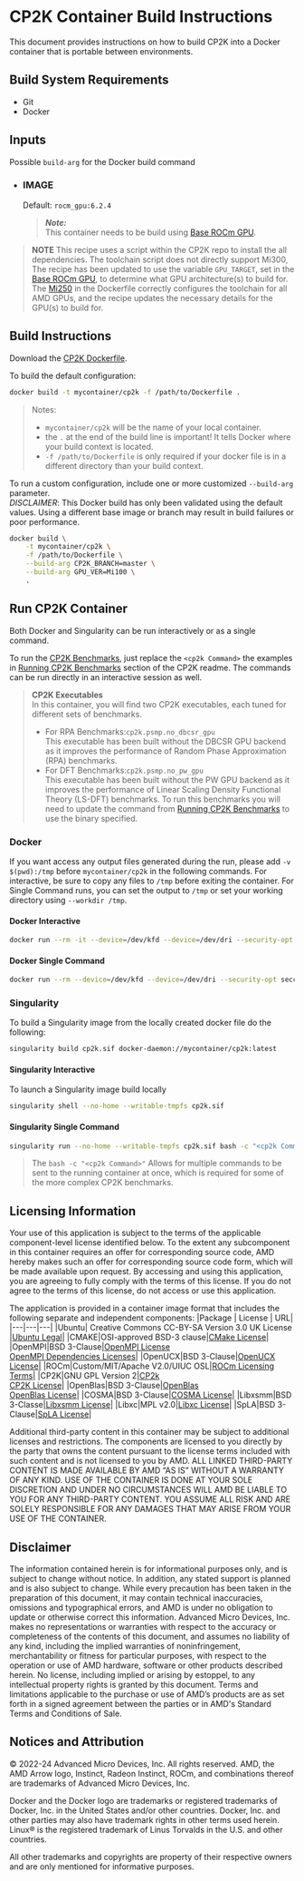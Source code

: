 # CP2K Container Build Instructions
This document provides instructions on how to build CP2K into a Docker container that is portable between environments.  
  

## Build System Requirements
- Git
- Docker

## Inputs
Possible `build-arg` for the Docker build command  

- ### IMAGE
    Default: `rocm_gpu:6.2.4`  
    > ***Note:***  
    >  This container needs to be build using [Base ROCm GPU](/base-gpu-mpi-rocm-docker/Dockerfile).

> **NOTE**
> This recipe uses a script within the CP2K repo to install the all dependencies. The toolchain script does not directly support Mi300,
> The recipe has been updated to use the variable `GPU_TARGET`, set in the [Base ROCm GPU](/base-gpu-mpi-rocm-docker/Dockerfile), to determine what GPU architecture(s) to build for. The [Mi250](/cp2k/docker/Dockerfile#27) in the Dockerfile correctly configures the toolchain for all AMD GPUs, and the recipe updates the necessary details for the GPU(s) to build for. 

## Build Instructions
Download the [CP2K Dockerfile](/cp2k-docker/Dockerfile).

To build the default configuration:
```bash
docker build -t mycontainer/cp2k -f /path/to/Dockerfile . 
```
>Notes:  
>- `mycontainer/cp2k` will be the name of your local container.
>- the `.` at the end of the build line is important! It tells Docker where your build context is located.
>- `-f /path/to/Dockerfile` is only required if your docker file is in a different directory than your build context.

To run a custom configuration, include one or more customized `--build-arg` parameter.  
*DISCLAIMER*: This Docker build has only been validated using the default values. Using a different base image or branch may result in build failures or poor performance.
```bash
docker build \
    -t mycontainer/cp2k \
    -f /path/to/Dockerfile \
    --build-arg CP2K_BRANCH=master \
    --build-arg GPU_VER=Mi100 \
    . 
```

## Run CP2K Container

Both Docker and Singularity can be run interactively or as a single command.

To run the [CP2K Benchmarks](/cp2k/README.md#running-cp2k-benchmarks), just replace the `<cp2k Command>` the examples in [Running CP2K Benchmarks](/cp2k/README.md#running-cp2k-benchmarks) section of the CP2K readme. The commands can be run directly in an interactive session as well.
> **CP2K Executables**  
> In this container, you will find two CP2K executables, each tuned for different sets of benchmarks.  
>- For RPA Benchmarks:`cp2k.psmp.no_dbcsr_gpu`  
>    This executable has been built without the DBCSR GPU backend as it improves the performance of Random Phase Approximation (RPA) benchmarks.
>- For DFT Benchmarks:`cp2k.psmp.no_pw_gpu`  
>    This executable has been built without the PW GPU backend as it improves the performance of Linear Scaling Density Functional Theory (LS-DFT) benchmarks.
> To run this benchmarks you will need to update the command from [Running CP2K Benchmarks](/cp2k/README.md#running-cp2k-benchmarks) to use the binary specified. 


### Docker  
If you want access any output files generated during the run, please add `-v $(pwd):/tmp` before `mycontainer/cp2k` in the following commands. 
For interactive, be sure to copy any files to `/tmp` before exiting the container. For Single Command runs, you can set the output to `/tmp` or set your working directory using `--workdir /tmp`.
#### Docker Interactive
```bash
docker run --rm -it --device=/dev/kfd --device=/dev/dri --security-opt seccomp=unconfined -e PMIX_MCA_gds=^ds21 mycontainer/cp2k /bin/bash
```

#### Docker Single Command
```bash
docker run --rm --device=/dev/kfd --device=/dev/dri --security-opt seccomp=unconfined -e PMIX_MCA_gds=^ds21 mycontainer/cp2k bash -c "<cp2k Command>"
```

### Singularity  
To build a Singularity image from the locally created docker file do the following:
```bash
singularity build cp2k.sif docker-daemon://mycontainer/cp2k:latest
```
#### Singularity Interactive
To launch a Singularity image build locally
```bash
singularity shell --no-home --writable-tmpfs cp2k.sif
```

#### Singularity Single Command
```bash
singularity run --no-home --writable-tmpfs cp2k.sif bash -c "<cp2k Command>"
```
> The `bash -c "<cp2k Command>"` Allows for multiple commands to be sent to the running container at once, which is required for some of the more complex CP2K benchmarks. 

## Licensing Information

Your use of this application is subject to the terms of the applicable component-level license identified below. To the extent any subcomponent in this container requires an offer for corresponding source code, AMD hereby makes such an offer for corresponding source code form, which will be made available upon request. By accessing and using this application, you are agreeing to fully comply with the terms of this license. If you do not agree to the terms of this license, do not access or use this application.

The application is provided in a container image format that includes the following separate and independent components:
|Package | License | URL|
|---|---|---|
|Ubuntu| Creative Commons CC-BY-SA Version 3.0 UK License |[Ubuntu Legal](https://ubuntu.com/legal)|
|CMAKE|OSI-approved BSD-3 clause|[CMake License](https://cmake.org/licensing/)|
|OpenMPI|BSD 3-Clause|[OpenMPI License](https://www-lb.open-mpi.org/community/license.php)<br /> [OpenMPI Dependencies Licenses](https://docs.open-mpi.org/en/v5.0.x/license/index.html)|
|OpenUCX|BSD 3-Clause|[OpenUCX License](https://openucx.org/license/)|
|ROCm|Custom/MIT/Apache V2.0/UIUC OSL|[ROCm Licensing Terms](https://rocm.docs.amd.com/en/latest/release/licensing.html)|
|CP2K|GNU GPL Version 2|[CP2k](https://www.cp2k.org/)<br />[CP2K License](https://github.com/cp2k/cp2k/blob/master/LICENSE)|
|OpenBlas|BSD 3-Clause|[OpenBlas](https://www.openblas.net/)<br /> [OpenBlas License](https://github.com/xianyi/OpenBLAS/blob/develop/LICENSE)|
|COSMA|BSD 3-Clause|[COSMA License](https://github.com/eth-cscs/COSMA/blob/master/LICENSE)|
|Libxsmm|BSD 3-Classe|[Libxsmm License](https://libxsmm.readthedocs.io/en/latest/LICENSE/)|
|Libxc|MPL v2.0|[Libxc License](https://github.com/ElectronicStructureLibrary/libxc)|
|SpLA|BSD 3-Clause|[SpLA License](https://github.com/eth-cscs/spla/blob/master/LICENSE)|

Additional third-party content in this container may be subject to additional licenses and restrictions. The components are licensed to you directly by the party that owns the content pursuant to the license terms included with such content and is not licensed to you by AMD. ALL LINKED THIRD-PARTY CONTENT IS MADE AVAILABLE BY AMD “AS IS” WITHOUT A WARRANTY OF ANY KIND. USE OF THE CONTAINER IS DONE AT YOUR SOLE DISCRETION AND UNDER NO CIRCUMSTANCES WILL AMD BE LIABLE TO YOU FOR ANY THIRD-PARTY CONTENT. YOU ASSUME ALL RISK AND ARE SOLELY RESPONSIBLE FOR ANY DAMAGES THAT MAY ARISE FROM YOUR USE OF THE CONTAINER.
 
## Disclaimer
The information contained herein is for informational purposes only, and is subject to change without notice. In addition, any stated support is planned and is also subject to change. While every precaution has been taken in the preparation of this document, it may contain technical inaccuracies, omissions and typographical errors, and AMD is under no obligation to update or otherwise correct this information. Advanced Micro Devices, Inc. makes no representations or warranties with respect to the accuracy or completeness of the contents of this document, and assumes no liability of any kind, including the implied warranties of noninfringement, merchantability or fitness for particular purposes, with respect to the operation or use of AMD hardware, software or other products described herein. No license, including implied or arising by estoppel, to any intellectual property rights is granted by this document. Terms and limitations applicable to the purchase or use of AMD’s products are as set forth in a signed agreement between the parties or in AMD's Standard Terms and Conditions of Sale.

 
## Notices and Attribution
© 2022-24 Advanced Micro Devices, Inc. All rights reserved. AMD, the AMD Arrow logo, Instinct, Radeon Instinct, ROCm, and combinations thereof are trademarks of Advanced Micro Devices, Inc.

Docker and the Docker logo are trademarks or registered trademarks of Docker, Inc. in the United States and/or other countries. Docker, Inc. and other parties may also have trademark rights in other terms used herein. Linux® is the registered trademark of Linus Torvalds in the U.S. and other countries.

All other trademarks and copyrights are property of their respective owners and are only mentioned for informative purposes.

